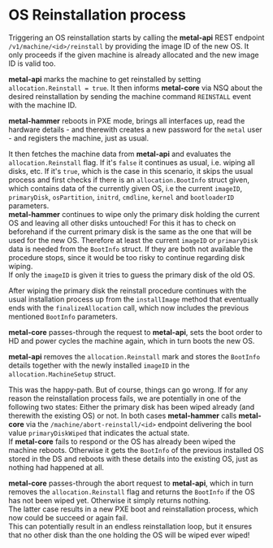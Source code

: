 # OS Reinstallation process

Triggering an OS reinstallation starts by calling the **metal-api** REST endpoint `/v1/machine/<id>/reinstall` by providing the image ID of the new OS. It only proceeds if the given machine is already allocated and the new image ID is valid too.

**metal-api** marks the machine to get reinstalled by setting `allocation.Reinstall = true`. It then informs **metal-core** via NSQ about the desired reinstallation by sending the machine command `REINSTALL` event with the machine ID.

**metal-hammer** reboots in PXE mode, brings all interfaces up, read the hardware details - and therewith creates a new password for the `metal` user - and registers the machine, just as usual.

It then fetches the machine data from **metal-api** and evaluates the `allocation.Reinstall` flag. If it's `false` it continues as usual, i.e. wiping all disks, etc. If it's `true`, which is the case in this scenario, it skips the usual process and first checks if there is an `allocation.BootInfo` struct given, which contains data of the currently given OS, i.e  the current `imageID`, `primaryDisk`, `osPartition`, `initrd`, `cmdline`, `kernel` and `bootloaderID` parameters.  
**metal-hammer** continues to wipe only the primary disk holding the current OS and leaving all other disks untouched! For this it has to check on beforehand if the current primary disk is the same as the one that will be used for the new OS. Therefore at least the current `imageID` or `primaryDisk` data is needed from the `BootInfo` struct. If they are both not available the procedure stops, since it would be too risky to continue regarding disk wiping.  
If only the `imageID` is given it tries to guess the primary disk of the old OS.  

After wiping the primary disk the reinstall procedure continues with the usual installation process up from the `installImage` method that eventually ends with the `finalizeAllocation` call, which now includes the previous mentioned `BootInfo` parameters.

**metal-core** passes-through the request to **metal-api**, sets the boot order to HD and power cycles the machine again, which in turn boots the new OS.

**metal-api** removes the `allocation.Reinstall` mark and stores the `BootInfo` details together with the newly installed `imageID` in the `allocation.MachineSetup` struct.

This was the happy-path. But of course, things can go wrong. If for any reason the reinstallation process fails, we are potentially in one of the following two states: Either the primary disk has been wiped already (and therewith the existing OS) or not. In both cases **metal-hammer** calls **metal-core** via the `/machine/abort-reinstall/<id>` endpoint delivering the bool value `primaryDiskWiped` that indicates the actual state.  
If **metal-core** fails to respond or the OS has already been wiped the machine reboots. Otherwise it gets the `BootInfo` of the previous installed OS stored in the DS and reboots with these details into the existing OS, just as nothing had happened at all.  

**metal-core** passes-through the abort request to **metal-api**, which in turn removes the `allocation.Reinstall` flag and returns the `BootInfo` if the OS has not been wiped yet. Otherwise it simply returns nothing.  
The latter case results in a new PXE boot and reinstallation process, which now could be succeed or again fail.  
This can potentially result in an endless reinstallation loop, but it ensures that no other disk than the one holding the OS will be wiped ever wiped!
